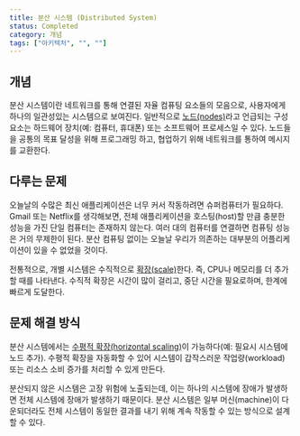 ```yaml
---
title: 분산 시스템 (Distributed System)
status: Completed
category: 개념
tags: ["아키텍처", "", ""]
---
```


## 개념

분산 시스템이란 네트워크를 통해 연결된 자율 컴퓨팅 요소들의 모음으로, 
사용자에게 하나의 일관성있는 시스템으로 보여진다. 
일반적으로 [노드(nodes)](/nodes/)라고 언급되는 구성 요소는
하드웨어 장치(예: 컴퓨터, 휴대폰) 또는 소프트웨어 프로세스일 수 있다.
노드들을 공통의 목표 달성을 위해 프로그래밍 하고, 협업하기 위해 네트워크를 통하여 메시지를 교환한다.

## 다루는 문제

오늘날의 수많은 최신 애플리케이션은 너무 커서 작동하려면 슈퍼컴퓨터가 필요하다.
Gmail 또는 Netflix를 생각해보면, 전체 애플리케이션을 호스팅(host)할 만큼 충분한 성능을 가진 단일 컴퓨터는 존재하지 않는다.
여러 대의 컴퓨터를 연결하면 컴퓨팅 성능은 거의 무제한이 된다.
분산 컴퓨팅 없이는 오늘날 우리가 의존하는 대부분의 어플리케이션이 있을 수 없었을 것이다.

전통적으로, 개별 시스템은 수직적으로 [확장(scale)](/scalability/)한다. 즉, CPU나 메모리를 더 추가할 때를 나타낸다.
수직적 확장은 시간이 많이 걸리고, 중단 시간을 필요로하며, 한계에 빠르게 도달한다.

## 문제 해결 방식

분산 시스템에서는 [수평적 확장(horizontal scaling)](/horizontal-scaling/)이 가능하다(예: 필요시 시스템에 노드 추가).
수평적 확장을 자동화할 수 있어 시스템이 갑작스러운 작업량(workload) 또는 리소스 소비 증가를 처리할 수 있게 만든다.

분산되지 않은 시스템은 고장 위험에 노출되는데, 이는 하나의 시스템에 장애가 발생하면 전체 시스템에 장애가 발생하기 때문이다.
분산 시스템은 일부 머신(machine)이 다운되더라도 전체 시스템이 동일한 결과를 내기 위해 계속 작동할 수 있는 방식으로 설계할 수 있다.